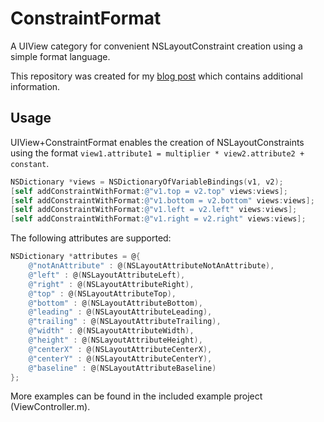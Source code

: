# ConstraintFormat

A UIView category for convenient NSLayoutConstraint creation using a simple format language.

This repository was created for my [blog post](http://heap.ch/blog/2015/12/21/constraintformat-category/) which contains additional information.

## Usage

UIView+ConstraintFormat enables the creation of NSLayoutConstraints using the format `view1.attribute1 = multiplier * view2.attribute2 + constant`.

```objective-c
NSDictionary *views = NSDictionaryOfVariableBindings(v1, v2);
[self addConstraintWithFormat:@"v1.top = v2.top" views:views];
[self addConstraintWithFormat:@"v1.bottom = v2.bottom" views:views];
[self addConstraintWithFormat:@"v1.left = v2.left" views:views];
[self addConstraintWithFormat:@"v1.right = v2.right" views:views];
```

The following attributes are supported:

```objective-c
NSDictionary *attributes = @{
    @"notAnAttribute" : @(NSLayoutAttributeNotAnAttribute),
    @"left" : @(NSLayoutAttributeLeft),
    @"right" : @(NSLayoutAttributeRight),
    @"top" : @(NSLayoutAttributeTop),
    @"bottom" : @(NSLayoutAttributeBottom),
    @"leading" : @(NSLayoutAttributeLeading),
    @"trailing" : @(NSLayoutAttributeTrailing),
    @"width" : @(NSLayoutAttributeWidth),
    @"height" : @(NSLayoutAttributeHeight),
    @"centerX" : @(NSLayoutAttributeCenterX),
    @"centerY" : @(NSLayoutAttributeCenterY),
    @"baseline" : @(NSLayoutAttributeBaseline)
};
```

More examples can be found in the included example project (ViewController.m).

